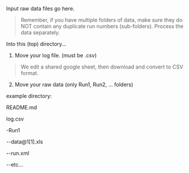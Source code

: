 Input raw data files go here.

> Remember, if you have multiple folders of data, make sure they do NOT contain any duplicate run numbers (sub-folders). Process the data separately. 

Into this (top) directory...
1. Move your log file. (must be .csv)

> We edit a shared google sheet, then download and convert to CSV format.

2. Move your raw data (only Run1, Run2, ... folders)

example directory: 

README.md

log.csv

-Run1

--data@1[1].xls

--run.xml

--etc...
